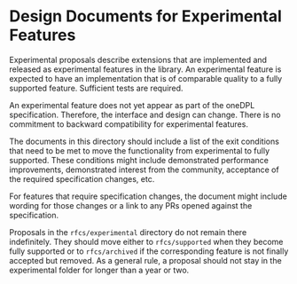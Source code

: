 # Design Documents for Experimental Features

Experimental proposals describe extensions that are implemented and
released as experimental features in the library. An experimental
feature is expected to have an implementation that is of comparable quality
to a fully supported feature. Sufficient tests are required.

An experimental feature does not yet appear as part of the oneDPL 
specification. Therefore, the interface and design can change.
There is no commitment to backward compatibility for experimental features.

The documents in this directory should include a list of the exit conditions
that need to be met to move the functionality from experimental to fully supported.
These conditions might include demonstrated performance improvements, 
demonstrated interest from the community,
acceptance of the required specification changes, etc. 

For features that require specification changes, the document might
include wording for those changes or a link to any PRs opened
against the specification.

Proposals in the `rfcs/experimental` directory do not remain there indefinitely.
They should move either to `rfcs/supported` when they become fully supported
or to `rfcs/archived` if the corresponding feature is not finally accepted but removed.
As a general rule, a proposal should not stay in the experimental folder
for longer than a year or two.
